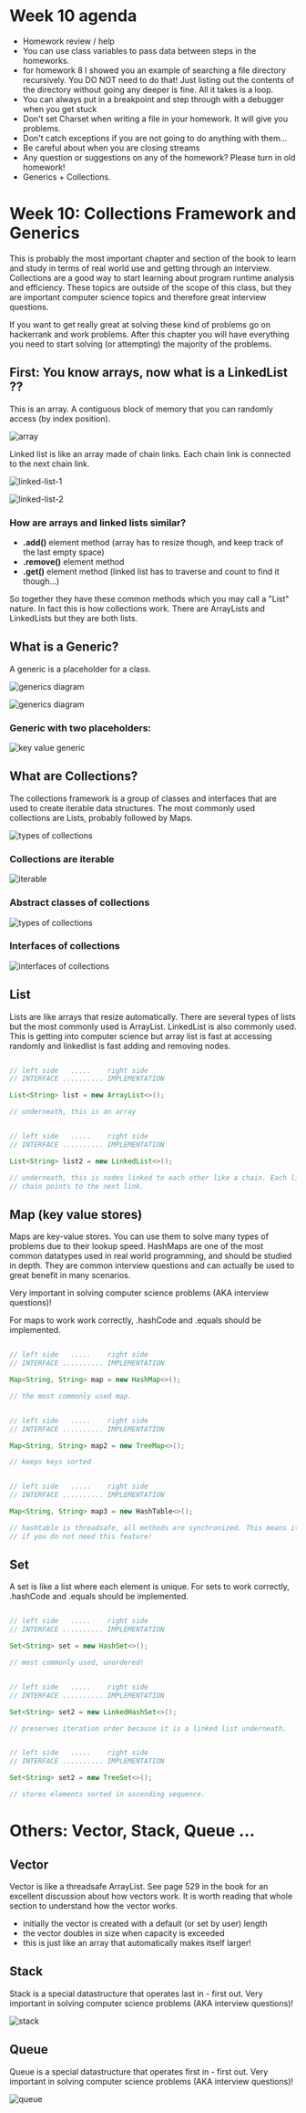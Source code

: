 # Week 10 agenda

 - Homework review / help
 - You can use class variables to pass data between steps in the homeworks.
 - for homework 8 I showed you an example of searching a file directory recursively. You DO NOT need to do that! Just listing out the contents of the directory without going any deeper is fine. All it takes is a loop.
 - You can always put in a breakpoint and step through with a debugger when you get stuck
 - Don't set Charset when writing a file in your homework. It will give you problems.
 - Don't catch exceptions if you are not going to do anything with them...
 - Be careful about when you are closing streams
 - Any question or suggestions on any of the homework? Please turn in old homework!
 - Generics + Collections.

# Week 10: Collections Framework and Generics

This is probably the most important chapter and section of the book to learn and study
in terms of real world use and getting through an interview. Collections are a good
way to start learning about program runtime analysis and efficiency. These topics are
outside of the scope of this class, but they are important computer science topics
and therefore great interview questions.


If you want to get really great at solving these kind of problems go on hackerrank
and work problems. After this chapter you will have everything you need to
start solving (or attempting) the majority of the problems.


## First: You know arrays, now what is a LinkedList ??

This is an array. A contiguous block of memory that you can randomly access (by index position).

![array](./images/array.gif)


Linked list is like an array made of chain links. Each chain link
is connected to the next chain link.

![linked-list-1](./images/linked-list-1.jpg)

![linked-list-2](./images/linked-list-2.gif)

### How are arrays and linked lists similar?

 - __.add()__ element method (array has to resize though, and keep track of the last empty space)
 - __.remove()__ element method
 - __.get()__ element method (linked list has to traverse and count to find it though...)

 So together they have these common methods which you may call a "List" nature. In fact this is how collections work. There are ArrayLists and LinkedLists but they are both lists.


## What is a Generic?

A generic is a placeholder for a class.

![generics diagram](./images/generics-diagram.png)

![generics diagram](./images/generic-types.png)


### Generic with two placeholders:

![key value generic](./images/key-value-generic.png)


## What are Collections?

The collections framework is a group of classes and interfaces that are used to create iterable data structures. The most commonly used collections are Lists, probably followed by Maps.


![types of collections](./images/types-of-collections.png)


### Collections are iterable

![iterable](./images/iterator-diagram.png)


### Abstract classes of collections

![types of collections](./images/abstract-collection-types.png)


### Interfaces of collections

![interfaces of collections](./images/collection-interfaces.png)


## List

Lists are like arrays that resize automatically. There are several types of lists but the most commonly used is ArrayList. LinkedList is also commonly used. This is getting into computer science but array list is fast at accessing randomly and linkedlist is fast adding and removing nodes.

```java

// left side   .....    right side
// INTERFACE .......... IMPLEMENTATION

List<String> list = new ArrayList<>();

// underneath, this is an array


// left side   .....    right side
// INTERFACE .......... IMPLEMENTATION

List<String> list2 = new LinkedList<>();

// underneath, this is nodes linked to each other like a chain. Each link in the
// chain points to the next link.


```

## Map (key value stores)

Maps are key-value stores. You can use them to solve many types of problems due to their lookup speed. HashMaps are one of the most common datatypes used in real world programming, and should be studied in depth. They are common interview questions and can actually be used to great benefit in many scenarios.

Very important in solving computer science problems (AKA interview questions)!

For maps to work work correctly, .hashCode and .equals should be implemented.

```java

// left side   .....    right side
// INTERFACE .......... IMPLEMENTATION

Map<String, String> map = new HashMap<>();

// the most commonly used map.


// left side   .....    right side
// INTERFACE .......... IMPLEMENTATION

Map<String, String> map2 = new TreeMap<>();

// keeps keys sorted


// left side   .....    right side
// INTERFACE .......... IMPLEMENTATION

Map<String, String> map3 = new HashTable<>();

// hashtable is threadsafe, all methods are synchronized. This means it is slower
// if you do not need this feature!


```

## Set

A set is like a list where each element is unique. For sets to work correctly, .hashCode and .equals should be implemented.

```java

// left side   .....    right side
// INTERFACE .......... IMPLEMENTATION

Set<String> set = new HashSet<>();

// most commonly used, unordered!


// left side   .....    right side
// INTERFACE .......... IMPLEMENTATION

Set<String> set2 = new LinkedHashSet<>();

// preserves iteration order because it is a linked list underneath.


// left side   .....    right side
// INTERFACE .......... IMPLEMENTATION

Set<String> set2 = new TreeSet<>();

// stores elements sorted in ascending sequence.

```


# Others: Vector, Stack, Queue ...


## Vector

Vector is like a threadsafe ArrayList. See page 529 in the book for an excellent
discussion about how vectors work. It is worth reading that whole section to understand
how the vector works.

  - initially the vector is created with a default (or set by user) length
  - the vector doubles in size when capacity is exceeded
  - this is just like an array that automatically makes itself larger!


## Stack

Stack is a special datastructure that operates last in - first out. Very important
in solving computer science problems (AKA interview questions)!

![stack](./images/stack_representation.jpg)

## Queue

Queue is a special datastructure that operates first in - first out. Very important
in solving computer science problems (AKA interview questions)!

![queue](./images/queue.svg.png)
